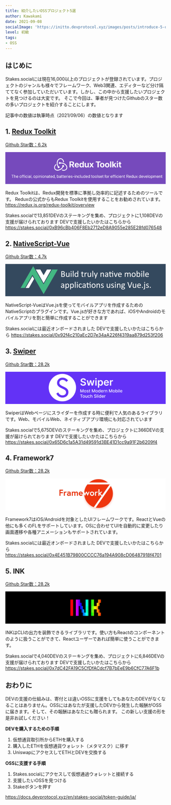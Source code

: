 ```yaml
---
title: 紹介したいOSSプロジェクト5選
author: Kawakami
date: 2021-09-08
socialImage: 'https://initto.devprotocol.xyz/images/posts/introduce-5-oss/introduce_5_oss.png'
level: 初級
tags:
- OSS
---
```


## はじめに

Stakes.socialには現在16,000以上のプロジェクトが登録されています。プロジェクトのジャンルも様々でフレームワーク、Web3関連、エディターなど分け隔ててなく参加していただいています。しかし、この中から支援したいプロジェクトを見つけるのは大変です。
そこで今回は、筆者が見つけたGithubのスター数の多いプロジェクトを紹介することにします。

記事中の数値は執筆時点（2021/09/06）の数値となります

## 1. [Redux Toolkit](https://redux-toolkit.js.org/)

[Github Star数：6.2k](https://github.com/reduxjs/redux-toolkit)

![Redux Toolkit](/images/posts/introduce-5-oss/redux-toolkit.png)


Redux Toolkitは、Redux開発を標準に準拠し効率的に記述するためのツールです。 Reduxの公式からもRedux Toolkitを使用することをお勧めされています。
https://redux.js.org/redux-toolkit/overview

Stakes.socialで13,851DEVのステーキングを集め、プロジェクトに1,108DEVの支援が届けられております
DEVで支援したいかたはこちらから
https://stakes.social/0xB96cBb406F8Eb2712eD8A9055e285E28fd076548


## 2. [NativeScript-Vue](https://nativescript-vue.org/ja/)

[Github Star数：4.7k](https://github.com/nativescript-vue/nativescript-vue)

![NativeScript-Vue](/images/posts/introduce-5-oss/nativescript-vue.png)


NativeScript-VueはVue.jsを使ってモバイルアプリを作成するためのNativeScriptのプラグインです。Vue.jsが好きな方であれば、iOSやAndroidのモバイルアプリを割と簡単に作成することができます

Stakes.socialには最近オンボードされました
DEVで支援したいかたはこちらから
https://stakes.social/0x92f4c210aEc2D7e34aA226f4319aa879d253f206


## 3. [Swiper](https://swiperjs.com/)

[Github Star数：28.2k](https://github.com/nolimits4web/swiper)

![Swipter](/images/posts/introduce-5-oss/swiper.png)


SwiperはWebページにスライダーを作成する時に便利で人気のあるライブラリです。Web、モバイルWeb、ネイティブアプリ環境にも対応されています

Stakes.socialで5,675DEVのステーキングを集め、プロジェクトに366DEVの支援が届けられております
DEVで支援したいかたはこちらから
https://stakes.social/0x65D6c1a5A31d49591d3BE41D1cc9a91F2b6209f4


## 4. Framework7

[Github Star数：28.2k](https://github.com/framework7io)

![Framework7](/images/posts/introduce-5-oss/Framework7.png)


Framework7はiOS/Androidを対象としたUIフレームワークです。ReactとVueの他にも多くのFLをサポートしています。OSに合わせてUIを自動的に変更したり画面遷移や各種アニメーションもサポートされています。

Stakes.socialには最近オンボードされました
DEVで支援したいかたはこちらから
https://stakes.social/0x4E451B79800CCCC76a194A908cD06487918f4701


## 5. INK

[Github Star数：28.2k](https://github.com/framework7io)

![INK](/images/posts/introduce-5-oss/ink.png)


INKはCLIの出力を装飾できるライブラリです。使い方もReactのコンポーネントのように扱うことができて、Reactユーザーであれば簡単に使うことができます。

Stakes.socialで4,040DEVのステーキングを集め、プロジェクトに6,846DEVの支援が届けられております
DEVで支援したいかたはこちらから
https://stakes.social/0x7dC42FA19C5CfDfACdcf7B7bEeE9b6CfC77A6F1b


## **おわりに**

DEVの支援の仕組みは、寄付とは違いOSSに支援をしてもあなたのDEVがなくなることはありません。OSSにはあなたが支援したDEVから発生した報酬がOSSに届きます。そして、その報酬はあなたにも贈られます。
この新しい支援の形を是非お試しください！

**DEVを購入するための手順**

1. 仮想通貨取引所からETHを購入する
2. 購入したETHを仮想通貨ウォレット（メタマスク）に移す
3. UniswapにアクセスしてETHとDEVを交換する

**OSSに支援する手順**

1. Stakes.socialにアクセスして仮想通過ウォレットと接続する
2. 支援したいOSSを見つける
3. Stakeボタンを押す

https://docs.devprotocol.xyz/en/stakes-social/token-guide/ja/

